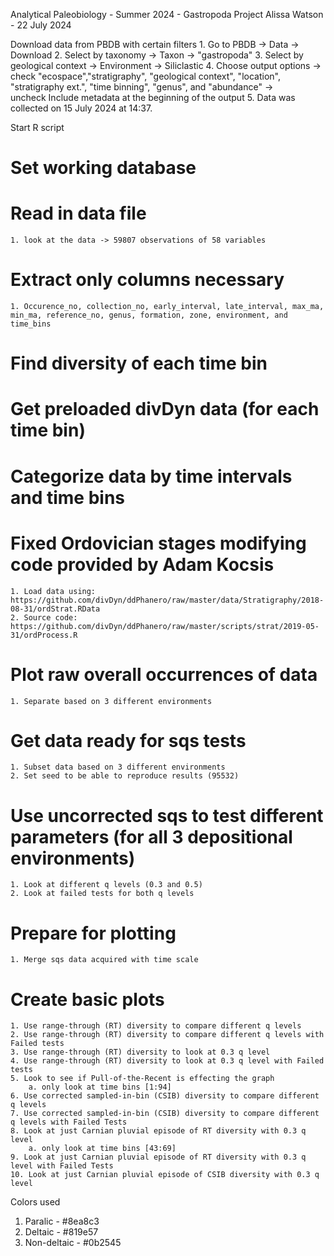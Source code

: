 Analytical Paleobiology - Summer 2024 - Gastropoda Project 
Alissa Watson - 22 July 2024

Download data from PBDB with certain filters
	1. Go to PBDB -> Data -> Download
	2. Select by taxonomy -> Taxon -> "gastropoda"
	3. Select by geological context -> Environment -> Siliclastic
	4. Choose output options -> check "ecospace","stratigraphy", "geological context", "location", "stratigraphy ext.", "time binning", "genus", and "abundance" -> 		
         uncheck Include metadata at the beginning of the output
	5. Data was collected on 15 July 2024 at 14:37.

Start R script

# Set working database
# Read in data file 
	1. look at the data -> 59807 observations of 58 variables
# Extract only columns necessary
	1. Occurence_no, collection_no, early_interval, late_interval, max_ma, min_ma, reference_no, genus, formation, zone, environment, and time_bins
# Find diversity of each time bin
# Get preloaded divDyn data (for each time bin)
# Categorize data by time intervals and time bins
# Fixed Ordovician stages modifying code provided by Adam Kocsis
	1. Load data using: https://github.com/divDyn/ddPhanero/raw/master/data/Stratigraphy/2018-08-31/ordStrat.RData
	2. Source code: https://github.com/divDyn/ddPhanero/raw/master/scripts/strat/2019-05-31/ordProcess.R
# Plot raw overall occurrences of data
	1. Separate based on 3 different environments
# Get data ready for sqs tests
	1. Subset data based on 3 different environments
	2. Set seed to be able to reproduce results (95532)
# Use uncorrected sqs to test different parameters (for all 3 depositional environments)
	1. Look at different q levels (0.3 and 0.5)
	2. Look at failed tests for both q levels
# Prepare for plotting 
	1. Merge sqs data acquired with time scale
# Create basic plots
	1. Use range-through (RT) diversity to compare different q levels
	2. Use range-through (RT) diversity to compare different q levels with Failed tests
	3. Use range-through (RT) diversity to look at 0.3 q level
	4. Use range-through (RT) diversity to look at 0.3 q level with Failed tests
	5. Look to see if Pull-of-the-Recent is effecting the graph
		a. only look at time bins [1:94] 
	6. Use corrected sampled-in-bin (CSIB) diversity to compare different q levels
	7. Use corrected sampled-in-bin (CSIB) diversity to compare different q levels with Failed Tests
	8. Look at just Carnian pluvial episode of RT diversity with 0.3 q level
		a. only look at time bins [43:69]
	9. Look at just Carnian pluvial episode of RT diversity with 0.3 q level with Failed Tests
	10. Look at just Carnian pluvial episode of CSIB diversity with 0.3 q level


Colors used
1. Paralic - #8ea8c3
2. Deltaic - #819e57
3. Non-deltaic - #0b2545
